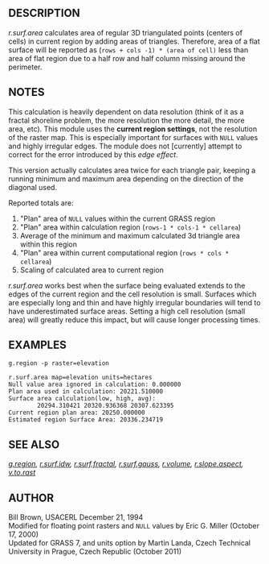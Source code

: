## DESCRIPTION

*r.surf.area* calculates area of regular 3D triangulated points (centers
of cells) in current region by adding areas of triangles. Therefore,
area of a flat surface will be reported as
(`rows + cols -1) * (area of cell)` less than area of flat region due to
a half row and half column missing around the perimeter.

## NOTES

This calculation is heavily dependent on data resolution (think of it as
a fractal shoreline problem, the more resolution the more detail, the
more area, etc). This module uses the **current region settings**, not
the resolution of the raster map. This is especially important for
surfaces with `NULL` values and highly irregular edges. The module does
not \[currently\] attempt to correct for the error introduced by this
*edge effect*.

This version actually calculates area twice for each triangle pair,
keeping a running minimum and maximum area depending on the direction of
the diagonal used.

Reported totals are:

1.  "Plan" area of `NULL` values within the current GRASS region
2.  "Plan" area within calculation region (`rows-1 * cols-1 * cellarea`)
3.  Average of the minimum and maximum calculated 3d triangle area
    within this region
4.  "Plan" area within current computational region
    (`rows * cols * cellarea`)
5.  Scaling of calculated area to current region

*r.surf.area* works best when the surface being evaluated extends to the
edges of the current region and the cell resolution is small. Surfaces
which are especially long and thin and have highly irregular boundaries
will tend to have underestimated surface areas. Setting a high cell
resolution (small area) will greatly reduce this impact, but will cause
longer processing times.

## EXAMPLES

```shell
g.region -p raster=elevation

r.surf.area map=elevation units=hectares
Null value area ignored in calculation: 0.000000
Plan area used in calculation: 20221.510000
Surface area calculation(low, high, avg):
        20294.310421 20320.936368 20307.623395
Current region plan area: 20250.000000
Estimated region Surface Area: 20336.234719
```

## SEE ALSO

*[g.region](g.region.md), [r.surf.idw](r.surf.idw.md),
[r.surf.fractal](r.surf.fractal.md), [r.surf.gauss](r.surf.gauss.md),
[r.volume](r.volume.md), [r.slope.aspect](r.slope.aspect.md),
[v.to.rast](v.to.rast.md)*

## AUTHOR

Bill Brown, USACERL December 21, 1994  
Modified for floating point rasters and `NULL` values by Eric G. Miller
(October 17, 2000)  
Updated for GRASS 7, and units option by Martin Landa, Czech Technical
University in Prague, Czech Republic (October 2011)
